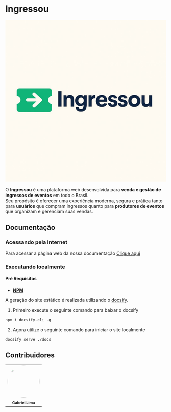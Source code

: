 # Ingressou

![Logo](./docs/assets/logoBack.jpeg)

O **Ingressou** é uma plataforma web desenvolvida para **venda e gestão de ingressos de eventos** em todo o Brasil.  
Seu propósito é oferecer uma experiência moderna, segura e prática tanto para **usuários** que compram ingressos quanto para **produtores de eventos** que organizam e gerenciam suas vendas.


## Documentação

### Acessando pela Internet

Para acessar a página web da nossa documentação [Clique aqui](#)

### Executando localmente

#### Pré Requisitos
 - **[NPM](https://docs.npmjs.com/downloading-and-installing-node-js-and-npm)**

A geração do site estático é realizada utilizando o [docsify](https://docsify.js.org/).

1. Primeiro execute o seguinte comando para baixar o docsify

```shell
npm i docsify-cli -g
```

2. Agora utilize o seguinte comando para iniciar o site localmente

```shell
docsify serve ./docs
```

## Contribuidores

<center>
  <table style="width: 100%;">
    <tr>
      <td align="center"><a href="https://github.com/gabriel-lima258"><img style="border-radius: 50%; height: 100px; width: 100px;" src="https://github.com/gabriel-lima258.png"/><br /><sub><b>Gabriel Lima</b></sub></a></td>
    </tr>
  </table>
</center>
